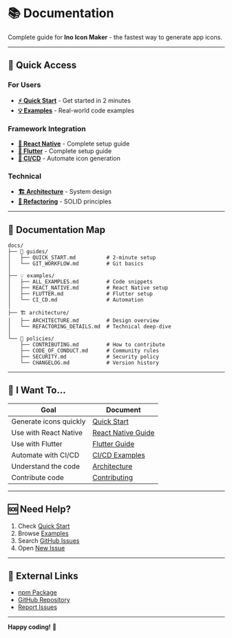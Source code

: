 # 📚 Documentation

Complete guide for **Ino Icon Maker** - the fastest way to generate app icons.

---

## 🚀 Quick Access

### For Users

- **[⚡ Quick Start](./guides/QUICK_START.md)** - Get started in 2 minutes
- **[💡 Examples](./examples/ALL_EXAMPLES.md)** - Real-world code examples

### Framework Integration

- **[📱 React Native](./examples/REACT_NATIVE.md)** - Complete setup guide
- **[🎨 Flutter](./examples/FLUTTER.md)** - Complete setup guide
- **[🤖 CI/CD](./examples/CI_CD.md)** - Automate icon generation

### Technical

- **[🏗️ Architecture](./architecture/ARCHITECTURE.md)** - System design
- **[🔧 Refactoring](./architecture/REFACTORING_DETAILS.md)** - SOLID principles

---

## 📖 Documentation Map

```
docs/
├── 📘 guides/
│   ├── QUICK_START.md          # 2-minute setup
│   └── GIT_WORKFLOW.md         # Git basics
│
├── 💡 examples/
│   ├── ALL_EXAMPLES.md         # Code snippets
│   ├── REACT_NATIVE.md         # React Native setup
│   ├── FLUTTER.md              # Flutter setup
│   └── CI_CD.md                # Automation
│
├── 🏗️ architecture/
│   ├── ARCHITECTURE.md         # Design overview
│   └── REFACTORING_DETAILS.md  # Technical deep-dive
│
└── 📄 policies/
    ├── CONTRIBUTING.md         # How to contribute
    ├── CODE_OF_CONDUCT.md      # Community rules
    ├── SECURITY.md             # Security policy
    └── CHANGELOG.md            # Version history
```

---

## 🎯 I Want To...

| Goal                   | Document                                         |
| ---------------------- | ------------------------------------------------ |
| Generate icons quickly | [Quick Start](./guides/QUICK_START.md)           |
| Use with React Native  | [React Native Guide](./examples/REACT_NATIVE.md) |
| Use with Flutter       | [Flutter Guide](./examples/FLUTTER.md)           |
| Automate with CI/CD    | [CI/CD Examples](./examples/CI_CD.md)            |
| Understand the code    | [Architecture](./architecture/ARCHITECTURE.md)   |
| Contribute code        | [Contributing](./CONTRIBUTING.md)                |

---

## 🆘 Need Help?

1. Check [Quick Start](./guides/QUICK_START.md)
2. Browse [Examples](./examples/ALL_EXAMPLES.md)
3. Search [GitHub Issues](https://github.com/narek589/ino-icon-maker/issues)
4. Open [New Issue](https://github.com/narek589/ino-icon-maker/issues/new)

---

## 🔗 External Links

- [npm Package](https://www.npmjs.com/package/ino-icon-maker)
- [GitHub Repository](https://github.com/narek589/ino-icon-maker)
- [Report Issues](https://github.com/narek589/ino-icon-maker/issues)

---

**Happy coding!** 🎨
